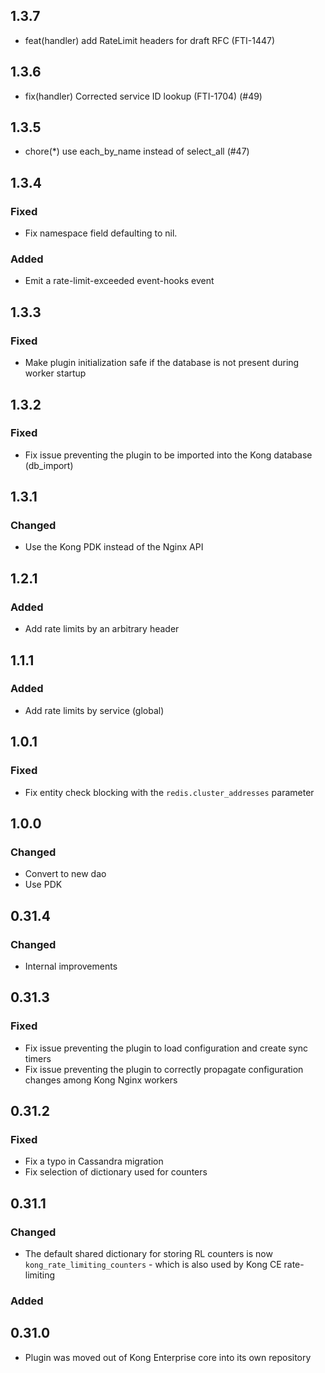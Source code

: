 ## 1.3.7

- feat(handler) add RateLimit headers for draft RFC (FTI-1447)

## 1.3.6

- fix(handler) Corrected service ID lookup (FTI-1704) (#49)

## 1.3.5

- chore(*) use each_by_name instead of select_all (#47)

## 1.3.4

### Fixed

- Fix namespace field defaulting to nil.

### Added

- Emit a rate-limit-exceeded event-hooks event

## 1.3.3

### Fixed
- Make plugin initialization safe if the database is not present during worker startup

## 1.3.2

### Fixed

- Fix issue preventing the plugin to be imported into the Kong database (db_import)

## 1.3.1

### Changed

- Use the Kong PDK instead of the Nginx API

## 1.2.1

### Added

- Add rate limits by an arbitrary header

## 1.1.1

### Added

- Add rate limits by service (global)

## 1.0.1

### Fixed

- Fix entity check blocking with the `redis.cluster_addresses` parameter

## 1.0.0

### Changed

- Convert to new dao
- Use PDK

## 0.31.4

### Changed
 - Internal improvements

## 0.31.3

### Fixed

- Fix issue preventing the plugin to load configuration and create sync timers
- Fix issue preventing the plugin to correctly propagate configuration changes
among Kong Nginx workers

## 0.31.2

### Fixed

- Fix a typo in Cassandra migration
- Fix selection of dictionary used for counters

## 0.31.1

### Changed

- The default shared dictionary for storing RL counters is now
  `kong_rate_limiting_counters` - which is also used by Kong CE rate-limiting

### Added

## 0.31.0

- Plugin was moved out of Kong Enterprise core into its own repository
